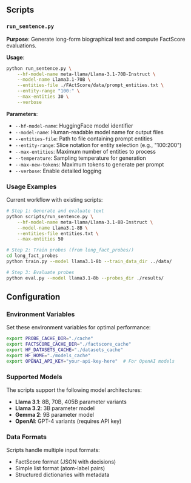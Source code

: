 ## Scripts

### `run_sentence.py`

**Purpose**: Generate long-form biographical text and compute FactScore evaluations.

**Usage**:
```bash
python run_sentence.py \
    --hf-model-name meta-llama/Llama-3.1-70B-Instruct \
    --model-name Llama3.1-70B \
    --entities-file ./FActScore/data/prompt_entities.txt \
    --entity-range "100:" \
    --max-entities 30 \
    --verbose
```


**Parameters**:
- `--hf-model-name`: HuggingFace model identifier
- `--model-name`: Human-readable model name for output files
- `--entities-file`: Path to file containing prompt entities
- `--entity-range`: Slice notation for entity selection (e.g., "100:200")
- `--max-entities`: Maximum number of entities to process
- `--temperature`: Sampling temperature for generation
- `--max-new-tokens`: Maximum tokens to generate per prompt
- `--verbose`: Enable detailed logging

### Usage Examples

Current workflow with existing scripts:

```bash
# Step 1: Generate and evaluate text
python scripts/run_sentence.py \
    --hf-model-name meta-llama/Llama-3.1-8B-Instruct \
    --model-name Llama3.1-8B \
    --entities-file entities.txt \
    --max-entities 50

# Step 2: Train probes (from long_fact_probes/)
cd long_fact_probes
python train.py --model llama3.1-8b --train_data_dir ../data/

# Step 3: Evaluate probes
python eval.py --model llama3.1-8b --probes_dir ./results/
```

## Configuration

### Environment Variables

Set these environment variables for optimal performance:

```bash
export PROBE_CACHE_DIR="./cache"
export FACTSCORE_CACHE_DIR="./factscore_cache"
export HF_DATASETS_CACHE="./datasets_cache"
export HF_HOME="./models_cache"
export OPENAI_API_KEY="your-api-key-here"  # For OpenAI models
```

### Supported Models

The scripts support the following model architectures:

- **Llama 3.1**: 8B, 70B, 405B parameter variants
- **Llama 3.2**: 3B parameter model
- **Gemma 2**: 9B parameter model
- **OpenAI**: GPT-4 variants (requires API key)

### Data Formats

Scripts handle multiple input formats:
- FactScore format (JSON with decisions)
- Simple list format (atom-label pairs)
- Structured dictionaries with metadata
